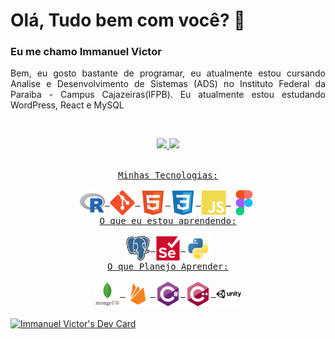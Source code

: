 <h1> Olá, Tudo bem com você? 👋 </h1>

<h3> Eu me chamo Immanuel Victor</h3>

 <p align="justify">Bem, eu gosto bastante de programar, eu atualmente estou cursando Analise e Desenvolvimento de Sistemas (ADS) no 
 Instituto Federal da Paraiba - Campus Cajazeiras(IFPB). Eu atualmente estou estudando WordPress, React e MySQL
 

<br><div align="center" style="display: inline_block">
  <a href="https://github.com/Immanuel-Victor">
  <img height="130em" src="https://github-readme-stats.vercel.app/api?username=Immanuel-Victor&show_icons=true&theme=tokyonight&include_all_commits=true&count_private=true&custom_title=Meus Status"/>
  <img height="130em" src="https://github-readme-stats.vercel.app/api/top-langs/?username=Immanuel-Victor&layout=compact&langs_count=7&theme=tokyonight"/>
</div><br>
 <div align="center">
 <kbd align="center">
   Minhas Tecnologias:
  <div style="display: inline_block;"><br>
  <img align="center" alt="Vi-C" height="40" width="40" src="https://raw.githubusercontent.com/devicons/devicon/master/icons/r/r-original.svg">
  <img align="center" alt="Vi-git" height="40" width="40" src="https://raw.githubusercontent.com/devicons/devicon/master/icons/git/git-original.svg">
  <img align="center" alt="Vi-HTML"height="40" width="40" src="https://raw.githubusercontent.com/devicons/devicon/master/icons/html5/html5-original.svg">
  <img align="center" alt="Vi-CSS" height="40" width="40" src="https://raw.githubusercontent.com/devicons/devicon/master/icons/css3/css3-original.svg">
  <img align="center" alt="Vi-Python" height="40" width="40" src="https://raw.githubusercontent.com/devicons/devicon/master/icons/javascript/javascript-plain.svg">
  <img align="center" alt="Vi-Java" height="40" width="40" src="https://raw.githubusercontent.com/devicons/devicon/master/icons/figma/figma-original.svg">
</div></kbd>

  <kbd align="center">
   O que eu estou aprendendo:
  <div style="display: inline_block;"><br>
  <img align="center" alt="Vi-postgresql" height="40" width="40" src="https://raw.githubusercontent.com/devicons/devicon/master/icons/postgresql/postgresql-original.svg">
  <img align="center" alt="Vi-selenium" height="40" width="40" src="https://raw.githubusercontent.com/devicons/devicon/master/icons/selenium/selenium-original.svg">
  <img align="center" alt="Vi-Python" height="40" width="40" src="https://raw.githubusercontent.com/devicons/devicon/master/icons/python/python-original.svg">
</div></kbd>
  <kbd align="center">
   O que Planejo Aprender:
  <div style="display: inline_block;"><br>
  <img align="center" alt="Vi-C" height="40" width="40" src="https://raw.githubusercontent.com/devicons/devicon/master/icons/mongodb/mongodb-original-wordmark.svg">
  <img align="center" alt="Vi-git" height="40" width="40" src="https://raw.githubusercontent.com/devicons/devicon/master/icons/firebase/firebase-plain.svg">
  <img align="center" alt="Vi-HTML"height="40" width="40" src="https://raw.githubusercontent.com/devicons/devicon/master/icons/csharp/csharp-original.svg">
  <img align="center" alt="Vi-CSS" height="40" width="40" src="https://raw.githubusercontent.com/devicons/devicon/master/icons/cplusplus/cplusplus-original.svg">
  <img align="center" alt="Vi-Java" height="40" width="40" src="https://raw.githubusercontent.com/devicons/devicon/master/icons/unity/unity-original-wordmark.svg">
</div></kbd>
 </div>

 <br>
 <a align="center" href="https://app.daily.dev/Immanuel_Victor"><img align="center" src="https://github.com/Immanuel-Victor/Immanuel-Victor/edit/main/README.md" width="400" alt="Immanuel Victor's Dev Card"/></a>

